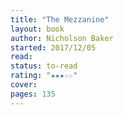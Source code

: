 ```yaml
---
title: "The Mezzanine"
layout: book
author: Nicholson Baker
started: 2017/12/05
read: 
status: to-read
rating: "★★★☆☆"
cover: 
pages: 135
---
```

